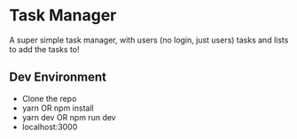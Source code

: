 # Task Manager

A super simple task manager, with users (no login, just users) tasks and lists to add the tasks to!

## Dev Environment

- Clone the repo
- yarn OR npm install
- yarn dev OR npm run dev
- localhost:3000
